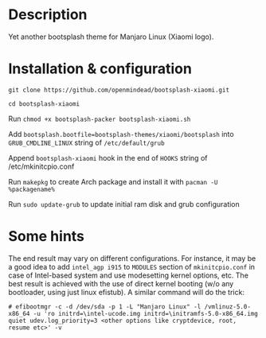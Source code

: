 # Description
Yet another bootsplash theme for Manjaro Linux (Xiaomi logo). 

# Installation & configuration

`git clone https://github.com/openmindead/bootsplash-xiaomi.git`

`cd bootsplash-xiaomi`

Run `chmod +x bootsplash-packer bootsplash-xiaomi.sh`

Add `bootsplash.bootfile=bootsplash-themes/xiaomi/bootsplash` into `GRUB_CMDLINE_LINUX` string of `/etc/default/grub`

Append `bootsplash-xiaomi` hook in the end of `HOOKS` string of /etc/mkinitcpio.conf

Run `makepkg` to create Arch package and install it with `pacman -U %packagename%`

Run `sudo update-grub` to update initial ram disk and grub configuration


# Some hints

The end result may vary on different configurations. For instance, it may be a good idea to add `intel_agp i915` to `MODULES` section of `mkinitcpio.conf` in case of Intel-based system and use modesetting kernel options, etc. The best result is achieved with the use of direct kernel booting (w/o any bootloader, using just linux efistub). A similar command will do the trick:

`# efibootmgr -c -d /dev/sda -p 1 -L "Manjaro Linux" -l /vmlinuz-5.0-x86_64 -u 'ro initrd=\intel-ucode.img initrd=\initramfs-5.0-x86_64.img quiet udev.log_priority=3 <other options like cryptdevice, root, resume etc>' -v`
